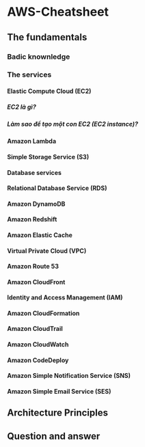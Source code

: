 # AWS-Cheatsheet

## The fundamentals

### Badic knownledge

### The services

#### Elastic Compute Cloud (EC2)

##### EC2 là gì?

##### Làm sao để tạo một con EC2 (EC2 instance)?

#### Amazon Lambda

#### Simple Storage Service (S3)

#### Database services

#### Relational Database Service (RDS)

#### Amazon DynamoDB

#### Amazon Redshift

#### Amazon Elastic Cache

#### Virtual Private Cloud (VPC)

#### Amazon Route 53

#### Amazon CloudFront

#### Identity and Access Management (IAM)

#### Amazon CloudFormation

#### Amazon CloudTrail

#### Amazon CloudWatch

#### Amazon CodeDeploy

#### Amazon Simple Notification Service (SNS)

#### Amazon Simple Email Service (SES)

## Architecture Principles

## Question and answer
